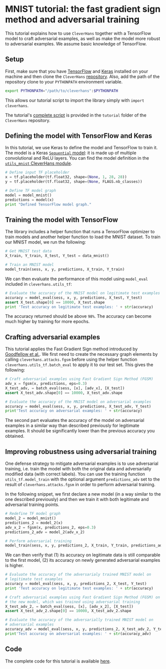 # MNIST tutorial: the fast gradient sign method and adversarial training

This tutorial explains how to use `CleverHans` together
with a TensorFlow model to craft adversarial examples,
as well as make the model more robust to adversarial
examples. We assume basic knowledge of TensorFlow.

## Setup

First, make sure that you have [TensorFlow](https://www.tensorflow.org/versions/r0.10/get_started/os_setup.html#download-and-setup)
and [Keras](https://keras.io/#installation) installed on
your machine and then clone the `CleverHans`
[repository](https://github.com/tensorflow/cleverhans).
Also, add the path of the repository clone to your
`PYTHONPATH` environment variable.
```bash
export PYTHONPATH="/path/to/cleverhans":$PYTHONPATH
```
This allows our tutorial script to import the library
simply with `import cleverhans`.

The tutorial's [complete script](mnist_tutorial_tf.py)
is provided in the `tutorial` folder of the
`CleverHans` repository.

## Defining the model with TensorFlow and Keras

In this tutorial, we use Keras to define the model
and TensorFlow to train it. The model is a Keras
[`Sequential` model](https://keras.io/models/sequential/):
it is made up of multiple convolutional and ReLU layers.
You can find the model definition in the
[`utils_mnist` CleverHans module](https://github.com/tensorflow/cleverhans/blob/master/cleverhans/utils_mnist.py).

```python
# Define input TF placeholder
x = tf.placeholder(tf.float32, shape=(None, 1, 28, 28))
y = tf.placeholder(tf.float32, shape=(None, FLAGS.nb_classes))

# Define TF model graph
model = model_mnist()
predictions = model(x)
print "Defined TensorFlow model graph."
```

## Training the model with TensorFlow

The library includes a helper function that runs a
TensorFlow optimizer to train models and another
helper function to load the MNIST dataset.
To train our MNIST model, we run the following:

```python
# Get MNIST test data
X_train, Y_train, X_test, Y_test = data_mnist()

# Train an MNIST model
model_train(sess, x, y, predictions, X_train, Y_train)
```

We can then evaluate the performance of this model
using `model_eval` included in `cleverhans.utils_tf`:

```python
# Evaluate the accuracy of the MNIST model on legitimate test examples
accuracy = model_eval(sess, x, y, predictions, X_test, Y_test)
assert X_test.shape[0] == 10000, X_test.shape
print 'Test accuracy on legitimate test examples: ' + str(accuracy)
```

The accuracy returned should be above `98%`.
The accuracy can become much higher by training for more epochs.

## Crafting adversarial examples

This tutorial applies the Fast Gradient Sign method
introduced by [Goodfellow et al.](https://arxiv.org/abs/1412.6572).
We first need to create the necessary graph elements by
calling `cleverhans.attacks.fgsm` before using the helper
function `cleverhans.utils_tf.batch_eval` to apply it to
our test set. This gives the following:

```python
# Craft adversarial examples using Fast Gradient Sign Method (FGSM)
adv_x = fgsm(x, predictions, eps=0.3)
X_test_adv, = batch_eval(sess, [x], [adv_x], [X_test])
assert X_test_adv.shape[0] == 10000, X_test_adv.shape

# Evaluate the accuracy of the MNIST model on adversarial examples
accuracy = model_eval(sess, x, y, predictions, X_test_adv, Y_test)
print'Test accuracy on adversarial examples: ' + str(accuracy)
```

The second part evaluates the accuracy of the model on
adversarial examples in a similar way than described
previously for legitimate examples. It should be
significantly lower than the previous accuracy you obtained.


## Improving robustness using adversarial training

One defense strategy to mitigate adversarial examples is to use
adversarial training, i.e. train the model with both the
original data and adversarially modified data (with correct
labels). You can use the training function `utils_tf.model_train`
with the optional argument `predictions_adv` set to the result
of `cleverhans.attacks.fgsm` in order to perform adversarial
training.

In the following snippet, we first declare a new model (in a
way similar to the one described previously) and then we train
it with both legitimate and adversarial training points.

```python
# Redefine TF model graph
model_2 = model_mnist()
predictions_2 = model_2(x)
adv_x_2 = fgsm(x, predictions_2, eps=0.3)
predictions_2_adv = model_2(adv_x_2)

# Perform adversarial training
model_train(sess, x, y, predictions_2, X_train, Y_train, predictions_adv=predictions_2_adv)
```

We can then verify that (1) its accuracy on legitimate data is
still comparable to the first model, (2) its accuracy on newly
generated adversarial examples is higher.

```python
# Evaluate the accuracy of the adversarialy trained MNIST model on
# legitimate test examples
accuracy = model_eval(sess, x, y, predictions_2, X_test, Y_test)
print 'Test accuracy on legitimate test examples: ' + str(accuracy)

# Craft adversarial examples using Fast Gradient Sign Method (FGSM) on
# the new model, which was trained using adversarial training
X_test_adv_2, = batch_eval(sess, [x], [adv_x_2], [X_test])
assert X_test_adv_2.shape[0] == 10000, X_test_adv_2.shape

# Evaluate the accuracy of the adversarially trained MNIST model on
# adversarial examples
accuracy_adv = model_eval(sess, x, y, predictions_2, X_test_adv_2, Y_test)
print'Test accuracy on adversarial examples: ' + str(accuracy_adv)
```

## Code

The complete code for this tutorial is available [here](mnist_tutorial_tf.py).
